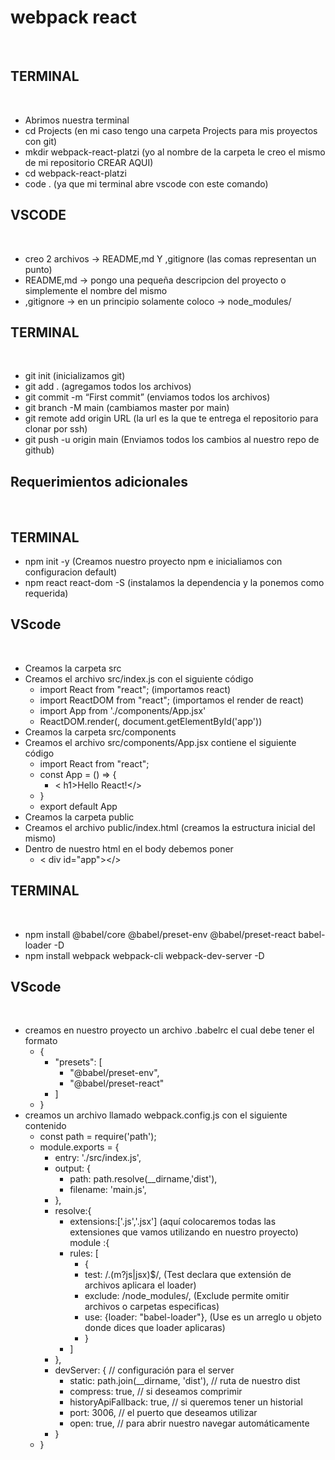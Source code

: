 # webpack react
&nbsp;
&nbsp;
## TERMINAL
&nbsp;
- Abrimos nuestra terminal
- cd Projects (en mi caso tengo una carpeta Projects para mis proyectos con git)
- mkdir webpack-react-platzi (yo al nombre de la carpeta le creo el mismo de mi repositorio CREAR AQUI)
- cd webpack-react-platzi
- code . (ya que mi terminal abre vscode con este comando)
&nbsp;
## VSCODE
&nbsp;
- creo 2 archivos -> README,md Y ,gitignore (las comas representan un punto)
- README,md -> pongo una pequeña descripcion del proyecto o simplemente el nombre del mismo
- ,gitignore -> en un principio solamente coloco -> node_modules/
&nbsp;
## TERMINAL
&nbsp;
- git init (inicializamos git)
- git add . (agregamos todos los archivos)
- git commit -m “First commit” (enviamos todos los archivos)
- git branch -M main (cambiamos master por main)
- git remote add origin URL (la url es la que te entrega el repositorio para clonar por ssh)
- git push -u origin main (Enviamos todos los cambios al nuestro repo de github)
&nbsp;
&nbsp;
## Requerimientos adicionales
&nbsp;
&nbsp;
&nbsp;
## TERMINAL
- npm init -y (Creamos nuestro proyecto npm e inicialiamos con configuracion default)
- npm react react-dom -S (instalamos la dependencia y la ponemos como requerida)
&nbsp;
## VScode
&nbsp;
- Creamos la carpeta src
- Creamos el archivo src/index.js con el siguiente código
    - import React from "react"; (importamos react)
    - import ReactDOM from "react"; (importamos el render de react)
    - import App from './components/App.jsx'
    - ReactDOM.render(<App/>, document.getElementById('app'))
- Creamos la carpeta src/components
- Creamos el archivo src/components/App.jsx contiene el siguiente código
    - import React from "react";
    - const App = () => {
        - < h1>Hello React!</>
    - }
    - export default App
- Creamos la carpeta public
- Creamos el archivo public/index.html (creamos la estructura inicial del mismo)
- Dentro de nuestro html en el body debemos poner 
    - < div id="app"></>
&nbsp;
## TERMINAL
&nbsp;
- npm install @babel/core @babel/preset-env @babel/preset-react babel-loader -D
- npm install webpack webpack-cli webpack-dev-server -D
&nbsp;
## VScode
&nbsp;
- creamos en nuestro proyecto un archivo .babelrc el cual debe tener el formato
    - {
        - "presets": [
            - "@babel/preset-env",
            - "@babel/preset-react"
        - ]
    - }
- creamos un archivo llamado webpack.config.js con el siguiente contenido
    - const path = require('path');
    - module.exports = {
        - entry: './src/index.js',
        - output: {
            - path: path.resolve(__dirname,'dist'),
            - filename: 'main.js',
        - },
        - resolve:{
            - extensions:['.js','.jsx'] (aquí colocaremos todas las extensiones que vamos utilizando en nuestro proyecto)
        module :{
            - rules: [
                - {
                - test: /\.(m?js|jsx)$/, (Test declara que extensión de archivos aplicara el loader)
                - exclude: /node_modules/, (Exclude permite omitir archivos o carpetas especificas)
                - use: {loader: "babel-loader"}, (Use es un arreglo u objeto donde dices que loader aplicaras)
                - }
            - ]
        - },
        - devServer: { // configuración para el server
    		- static: path.join(__dirname, 'dist'), // ruta de nuestro dist
            - compress: true, // si deseamos comprimir
    		- historyApiFallback: true, // si queremos tener un historial
    		- port: 3006, // el puerto que deseamos utilizar
    		- open: true, // para abrir nuestro navegar automáticamente 
        - }
    - }